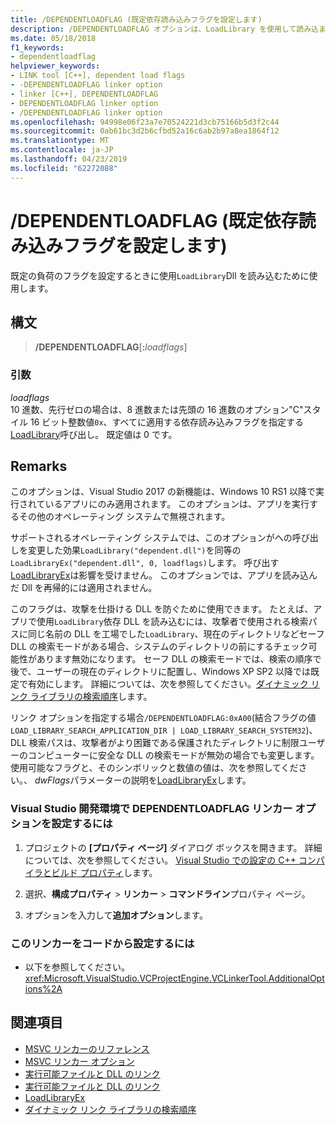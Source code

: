 ```yaml
---
title: /DEPENDENTLOADFLAG (既定依存読み込みフラグを設定します)
description: /DEPENDENTLOADFLAG オプションは、LoadLibrary を使用して読み込まれた Dll の既定のフラグを設定します。
ms.date: 05/18/2018
f1_keywords:
- dependentloadflag
helpviewer_keywords:
- LINK tool [C++], dependent load flags
- -DEPENDENTLOADFLAG linker option
- linker [C++], DEPENDENTLOADFLAG
- DEPENDENTLOADFLAG linker option
- /DEPENDENTLOADFLAG linker option
ms.openlocfilehash: 94998e06f23a7e70524221d3cb75166b5d3f2c44
ms.sourcegitcommit: 0ab61bc3d2b6cfbd52a16c6ab2b97a8ea1864f12
ms.translationtype: MT
ms.contentlocale: ja-JP
ms.lasthandoff: 04/23/2019
ms.locfileid: "62272088"
---
```

# <a name="dependentloadflag-set-default-dependent-load-flags"></a>/DEPENDENTLOADFLAG (既定依存読み込みフラグを設定します)

既定の負荷のフラグを設定するときに使用`LoadLibrary`Dll を読み込むために使用します。

## <a name="syntax"></a>構文

> **/DEPENDENTLOADFLAG**[**:**_loadflags_]

### <a name="arguments"></a>引数

*loadflags*<br/>
10 進数、先行ゼロの場合は、8 進数または先頭の 16 進数のオプション"C"スタイル 16 ビット整数値`0x`、すべてに適用する依存読み込みフラグを指定する[LoadLibrary](/windows/desktop/api/libloaderapi/nf-libloaderapi-loadlibraryexa)呼び出し。 既定値は 0 です。

## <a name="remarks"></a>Remarks

このオプションは、Visual Studio 2017 の新機能は、Windows 10 RS1 以降で実行されているアプリにのみ適用されます。 このオプションは、アプリを実行するその他のオペレーティング システムで無視されます。

サポートされるオペレーティング システムでは、このオプションがへの呼び出しを変更した効果`LoadLibrary("dependent.dll")`を同等の`LoadLibraryEx("dependent.dll", 0, loadflags)`します。 呼び出す[LoadLibraryEx](/windows/desktop/api/libloaderapi/nf-libloaderapi-loadlibraryexa)は影響を受けません。 このオプションでは、アプリを読み込んだ Dll を再帰的には適用されません。

このフラグは、攻撃を仕掛ける DLL を防ぐために使用できます。 たとえば、アプリで使用`LoadLibrary`依存 DLL を読み込むには、攻撃者で使用される検索パスに同じ名前の DLL を工場でした`LoadLibrary`、現在のディレクトリなどセーフ DLL の検索モードがある場合、システムのディレクトリの前にするチェック可能性があります無効になります。 セーフ DLL の検索モードでは、検索の順序で後で、ユーザーの現在のディレクトリに配置し、Windows XP SP2 以降では既定で有効にします。 詳細については、次を参照してください。[ダイナミック リンク ライブラリの検索順序](/windows/desktop/Dlls/dynamic-link-library-search-order)します。

リンク オプションを指定する場合`/DEPENDENTLOADFLAG:0xA00`(結合フラグの値`LOAD_LIBRARY_SEARCH_APPLICATION_DIR | LOAD_LIBRARY_SEARCH_SYSTEM32`)、DLL 検索パスは、攻撃者がより困難である保護されたディレクトリに制限ユーザーのコンピューターに安全な DLL の検索モードが無効の場合でも変更します。 使用可能なフラグと、そのシンボリックと数値の値は、次を参照してください。、 *dwFlags*パラメーターの説明を[LoadLibraryEx](/windows/desktop/api/libloaderapi/nf-libloaderapi-loadlibraryexa)します。

### <a name="to-set-the-dependentloadflag-linker-option-in-the-visual-studio-development-environment"></a>Visual Studio 開発環境で DEPENDENTLOADFLAG リンカー オプションを設定するには

1. プロジェクトの **[プロパティ ページ]** ダイアログ ボックスを開きます。 詳細については、次を参照してください。 [Visual Studio での設定の C++ コンパイラとビルド プロパティ](../working-with-project-properties.md)します。

1. 選択、**構成プロパティ** > **リンカー** > **コマンドライン**プロパティ ページ。

1. オプションを入力して**追加オプション**します。

### <a name="to-set-this-linker-option-programmatically"></a>このリンカーをコードから設定するには

- 以下を参照してください。<xref:Microsoft.VisualStudio.VCProjectEngine.VCLinkerTool.AdditionalOptions%2A>

## <a name="see-also"></a>関連項目

- [MSVC リンカーのリファレンス](linking.md)
- [MSVC リンカー オプション](linker-options.md)
- [実行可能ファイルと DLL のリンク](../linking-an-executable-to-a-dll.md#linking-implicitly)
- [実行可能ファイルと DLL のリンク](../linking-an-executable-to-a-dll.md#determining-which-linking-method-to-use)
- [LoadLibraryEx](/windows/desktop/api/libloaderapi/nf-libloaderapi-loadlibraryexa)
- [ダイナミック リンク ライブラリの検索順序](/windows/desktop/Dlls/dynamic-link-library-search-order)
